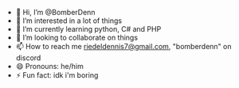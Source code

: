 - 👋 Hi, I’m @BomberDenn
- 👀 I’m interested in a lot of things
- 🌱 I’m currently learning python, C# and PHP
- 💞️ I’m looking to collaborate on things
- 📫 How to reach me riedeldennis7@gmail.com, "bomberdenn" on discord
- 😄 Pronouns: he/him
- ⚡ Fun fact: idk i'm boring

<!---
BomberDenn/BomberDenn is a ✨ special ✨ repository because its `README.md` (this file) appears on your GitHub profile.
You can click the Preview link to take a look at your changes.
--->

